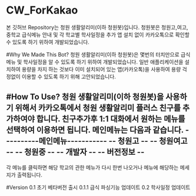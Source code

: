 # CW_ForKakao
본 깃허브 Repository는 청원 생활알리미(이하 청원봇)입니다. 청원봇은 청원고,여고,중학교 급식메뉴 안내 및 각 학교별 학사일정을 추가 앱 설치 없이 카카오톡으로 확인할 수 있도록 하기 위하여 개발되었습니다.

#Why We Made This Bot?
청원 생활알리미(이하 청원봇)은 몇번의 터치만으로 급식메뉴 및 학사일정을 알 수 있도록 하기 위하여 개발되었습니다. 일반 애플리케이션을 설치하여 용량을 차지 하는 것보다 이미 설치되어 있는 앱(카카오톡)을 사용하여 용량 걱정없이 이용할 수 있도록 하기 위해 고안되었습니다.

#How To Use?
청원 생활알리미(이하 청원봇)을 사용하기 위해서 카카오톡에서 청원 생활알리미 플러스 친구를 추가하여야 합니다. 친구추가후 1:1 대화에서 원하는 메뉴를 선택하여 이용하면 됩니다.
메인메뉴는 다음과 같습니다.
----------메인메뉴-----------
--         청원고          --
--        청원여고         --
--         청원중          --
--         개발자          --
--        버전정보         --
-----------------------------
각 메뉴를 클릭하면 해당 학교의 관한 메뉴가 다시 한번 나오거나 메뉴에 해당하는 메세지가 출력됩니다.


#Version
0.1   초기 베타버전 출시
0.1.1 급식 파싱기능 업데이트
0.2   학사일정 업데이트
